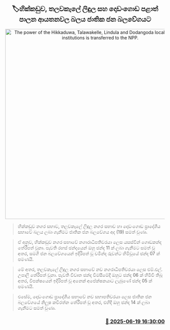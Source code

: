 <p align='center'><b><h2 align='center' title='The power of the Hikkaduwa, Talawakelle, Lindula and Dodangoda local government institutions is transferred to the NPP.'>🏷හික්කඩුව, තලවකැලේ ලිඳුල සහ ‍දොඩංගොඩ පළාත් පාලන ආයතනවල බලය ජාතික ජන බලවේගයට</h2></b></p>
<p align='center'><img src='https://helakuru.sgp1.cdn.digitaloceanspaces.com/esana/images/lib/npp-399388.jpg' width='600' alt='The power of the Hikkaduwa, Talawakelle, Lindula and Dodangoda local government institutions is transferred to the NPP.'></p>

> හික්කඩුව නගර සභාව, තලවකැලේ ලිඳුල නගර සභාව හා දොඩංගොඩ ප්‍රාදේශීය සභාවේ බලය ලබා ගැනීමට ජාතික ජන බලවේගය අද (19) සමත් වුණා.

> ඒ අනුව, හික්කඩුව නගර සභාවේ නගාරාධිපතිවරයා ලෙස යසස්වින් ගොඩකන්ද තේරීපත් වුනා. පැවති රහස් ඡන්දයෙන් ඔහු ඡන්ද 11 ක් ලබා ගැනීමට සමත් වූ අතර, සමගි ජන බලවේගයෙන් ඉදිරිපත් වූ චමින්ද රුවන්ට හිමිවූයේ ඡන්ද 07 ක් පමණයි.

> මේ අතර, තලවකැලේ ලිඳුල නගර සභාවේ නව නගරාධිපතිවරයා ලෙස එම්.එල්. උපාලි තේරීපත් වුනා. පැවති විවෘත ඡන්ද විමසීමේදී ඔහුට ඡන්ද 06 ක් හිමිවී තිබූ අතර, විපක්ෂයෙන් ඉදිරිපත් වූ අනෙක් අපේක්ෂකයාට ලැබුණේ ඡන්ද 05 ක් පමණයි.

> එසේම, දොඩංගොඩ ප්‍රාදේශීය සභාවේ නව සභාපතිවරයා ලෙස ජාතික ජන බලවේගයේ නිලූෂ කවිරත්න තේරීපත් වූ අතර, එහිදී ඔහු ඡන්ද 14 ක් ලබා ගැනීමට සමත් වුණා.



<h3 align='right'><a href='https://www.helakuru.lk/esana/p/111162/'>📅 2025-06-19 16:30:00</a></h3>
